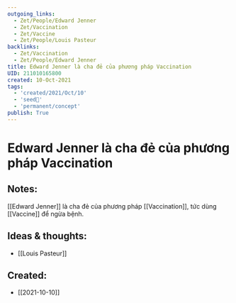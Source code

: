 ```yaml
---
outgoing_links:
  - Zet/People/Edward Jenner
  - Zet/Vaccination
  - Zet/Vaccine
  - Zet/People/Louis Pasteur
backlinks:
  - Zet/Vaccination
  - Zet/People/Edward Jenner
title: Edward Jenner là cha đẻ của phương pháp Vaccination
UID: 211010165800
created: 10-Oct-2021
tags:
  - 'created/2021/Oct/10'
  - 'seed🥜'
  - 'permanent/concept'
publish: True
---
```

# Edward Jenner là cha đẻ của phương pháp Vaccination

## Notes:
[[Edward Jenner]] là cha đẻ của phương pháp [[Vaccination]], tức dùng [[Vaccine]] để ngừa bệnh.

## Ideas & thoughts:
- [[Louis Pasteur]]



## Created:
- [[2021-10-10]]
